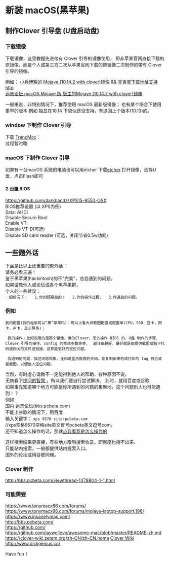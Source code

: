 # 新装 macOS(黑苹果)

## 制作Clover 引导盘 (U盘启动盘)

### 下载镜像
下载镜像，这里教程先说带有 Clover 引导的镜像使用，
即非苹果官网直接下载的原镜像，而是个人或第三方二次从苹果官网下载的原镜像二次制作的带有 Clover 引导的镜像。

例如：
[小兵博客的 Mojave (10.14.2 with clover)镜像](https://blog.daliansky.net/macOS-Mojave-10.14.2-18C54-official-version-with-Clover-4792-original-image.html) && [非百度下载地址支持http](https://mirrors.dtops.cc/iso/MacOS/daliansky_macos/)  
[远景论坛 macOS Mojave 版 版主的Mojave (10.14.2 with clover)镜像](http://bbs.pcbeta.com/viewthread-1800347-1-1.html)

一般来说，非特别情况下，推荐使用 macOS 最新版镜像；
也有某个场合下使用更早的版本 例如 独显在10.14 下貌似还没支持，有退回上个版本(10.13)的。


### window 下制作 Clover 引导
下载 [TrancMac](https://www.acutesystems.com/scrtm.htm)：  
过程暂时略



### macOS 下制作 Clover 引导
如果有一台macOS 系统的电脑也可以用etcher
下载[etcher](https://etcher.io/) 打开镜像，选择U盘，点击Flash即可


#### 2.设置 BIOS   
https://github.com/darkhandz/XPS15-9550-OSX  
BIOS推荐设置 (以 XPS为例)  
Sata: AHCI  
Disable Secure Boot  
Enable VT  
Disable VT-D(可选)  
Disable SD card reader (可选，关闭节省0.5w功耗)  

## 一些题外话  
下面是比以上还重要的题外话：  
请务必看三遍！  
鉴于黑苹果(hackintosh)的不"完美"，总会遇到的问题，  
如果请教他人或论坛或各个黑苹果群，  
个人的一些建议：  
`
一般情况下：  
1.你的预期目的；  
2.你的操作过程;  
3.你遇到的问题。  
`

### 例如  
`我的配置(我的电脑可以“黑”苹果吗)：可以上鲁大师截图配置或配置单(CPU，SSD，显卡，网卡，声卡，显示屏等)；`  

` 我的操作：比如说用的是那个镜像、谁的Clover、怎么操作 BIOS 的、U盘 制作的步骤、Clover 引导的操作、config 的修改参数等等，` 
` 越详细越好，最好就是能提供截图或贴下代码或相关的文件或链接，这样能更好的定位问题。` 

` 我遇到的问题：描述问题现象，比如说显示报错的代码，能复制出来的或打印的 log 日志或者截图，以便他人定位问题。`


当然，有时虚心请教不一定能得到他人的帮助，各种原因不说，  
无妨看下[提问的智慧
](https://github.com/ryanhanwu/How-To-Ask-Questions-The-Smart-Way/blob/master/README-zh_CN.md) ，所以我们要自行尝试解决。
此时，就用百度或谷歌  
如果事先知道哪个地方可能是你所遇到的问题的集聚地，这个问题别人也可能遇到！？  
例如  
国内 远景论坛(bbs.pcbeta.com)  
不能上谷歌的情况下，用百度  
输入关键字： 
`xps 9570 site:pcbeta.com`  
//xps空格9570空格site英文冒号pcbeta英文逗号com，  
还不知道怎么操作的话，那就[点我看我是怎么操作的](https://t.cn/E5XaPvJ)  

这样搜索结果更直接，有些地方限制搜索收录，即百度也搜不出来，  
只能站内搜索，一般都提供站内搜索入口。  
国外的论坛或用谷歌同理。  


### Clover 制作  
http://bbs.pcbeta.com/viewthread-1479804-1-1.html  


### 可能需要   
https://www.tonymacx86.com/forums/  
https://www.tonymacx86.com/forums/mojave-laptop-support.196/    
https://www.insanelymac.com/  
http://bbs.pcbeta.com/  
https://github.com/  
https://github.com/jaywcjlove/awesome-mac/blob/master/README-zh.md  
https://clover-wiki.zetam.org/zh-CN/zh-CN.home [Clover Wiki](http://clover-wiki.zetam.org/Home)
http://www.diskgenius.cn/


Have fun！
